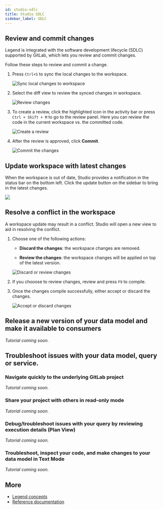 ```yaml
---
id: studio-sdlc
title: Studio SDLC
sidebar_label: SDLC
---
```


## Review and commit changes

Legend is integrated with the software development lifecycle (SDLC) supported by GitLab, which lets you review and commit changes.

Follow these steps to review and commit a change.

1. Press `Ctrl+S` to sync the local changes to the workspace.

   ![Sync local changes to workspace](../assets/sync-local-changes.JPG)

2. Select the diff view to review the synced changes in workspace.

   ![Review changes](../assets/review-changes.JPG)

3. To create a review, click the highlighted icon in the activity bar or press `Ctrl + Shift + M` to go to the review panel. Here you can review the code in the current workspace vs. the committed code.

   ![Create a review](../assets/create-review.JPG)

4. After the review is approved, click **Commit**.

   ![Commit the changes](../assets/commit-changes.JPG)

## Update workspace with latest changes

When the workspace is out of date, Studio provides a notification in the status bar on the bottom left. Click the update button on the sidebar to bring in the latest changes.

![](../assets/sdlc_step5.JPG)

## Resolve a conflict in the workspace

A workspace update may result in a conflict. Studio will open a new view to aid in resolving the conflict.

1. Choose one of the following actions:

   - **Discard the changes**: the workspace changes are removed.

   - **Review the changes**: the workspace changes will be applied on top of the latest version.

   ![Discard or review changes](../assets/discard-or-remove-changes.JPG)

2. If you chooose to review changes, review and press `F9` to compile.

3. Once the changes compile successfully, either accept or discard the changes.

   ![Accept or discard changes](../assets/accept-or-discard-changes.JPG)

## Release a new version of your data model and make it available to consumers

_Tutorial coming soon._

## Troubleshoot issues with your data model, query or service.

### Navigate quickly to the underlying GitLab project

_Tutorial coming soon._

### Share your project with others in read-only mode

_Tutorial coming soon._

### Debug/troubleshoot issues with your query by reviewing execution details (Plan View)

_Tutorial coming soon._

### Troubleshoot, inspect your code, and make changes to your data model in Text Mode

_Tutorial coming soon._

## More
- [Legend concepts](../overview/legend-glossary.md)
- [Reference documentation](../reference/legend-language)

